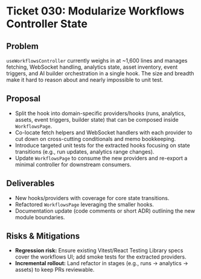 # Ticket 030: Modularize Workflows Controller State

## Problem
`useWorkflowsController` currently weighs in at ~1,600 lines and manages fetching, WebSocket handling, analytics state, asset inventory, event triggers, and AI builder orchestration in a single hook. The size and breadth make it hard to reason about and nearly impossible to unit test.

## Proposal
- Split the hook into domain-specific providers/hooks (runs, analytics, assets, event triggers, builder state) that can be composed inside `WorkflowsPage`.
- Co-locate fetch helpers and WebSocket handlers with each provider to cut down on cross-cutting conditionals and memo bookkeeping.
- Introduce targeted unit tests for the extracted hooks focusing on state transitions (e.g., run updates, analytics range changes).
- Update `WorkflowsPage` to consume the new providers and re-export a minimal controller for downstream consumers.

## Deliverables
- New hooks/providers with coverage for core state transitions.
- Refactored `WorkflowsPage` leveraging the smaller hooks.
- Documentation update (code comments or short ADR) outlining the new module boundaries.

## Risks & Mitigations
- **Regression risk:** Ensure existing Vitest/React Testing Library specs cover the workflows UI; add smoke tests for the extracted providers.
- **Incremental rollout:** Land refactor in stages (e.g., runs → analytics → assets) to keep PRs reviewable.
